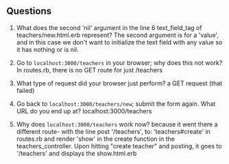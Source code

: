 ## Questions

1. What does the second 'nil' argument in the line 6 text_field_tag of teachers/new.html.erb represent?
The second argument is for a 'value', and in this case we don't want to initialize the text field with any value so it has nothing or is nil.

2. Go to `localhost:3000/teachers` in your browser; why does this not work?
In routes.rb, there is no GET route for just /teachers

3. What type of request did your browser just perform?
a GET request (that failed)

4. Go back to `localhost:3000/teachers/new`; submit the form again. What URL do you end up at?
localhost:3000/teachers

5. Why does `localhost:3000/teachers` work now?
because it went there a different route- with the line post '/teachers', to: 'teachers#create' in routes.rb and render 'show' in the create function in the teachers_controller. Upon hitting "create teacher" and posting, it goes to  '/teachers' and displays the show.html.erb